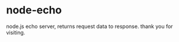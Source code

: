 node-echo
=========

node.js echo server, returns request data to response.
thank you for visiting.

